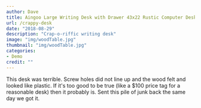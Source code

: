 ```yaml
---
author: Dave
title: Aingoo Large Writing Desk with Drawer 43x22 Rustic Computer Desk Slim Metal MDF Wood Grain Workstation for Brown Farmhouse
url: /crappy-desk
date: "2018-08-29"
description: "Crap-o-riffic writing desk"
image: "img/woodTable.jpg"
thumbnail: "img/woodTable.jpg"
categories:
- Demo
credit: ""
---
```

This desk was terrible. Screw holes did not line up and the wood felt and looked like plastic. If it's too good to be true (like a $100 price tag for a reasonable desk) then it probably is. Sent this pile of junk back the same day we got it.
<!--more-->
